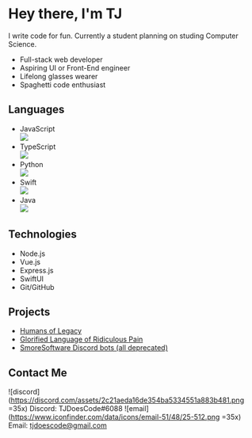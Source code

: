 # Hey there, I'm TJ
I write code for fun. Currently a student planning on studing Computer Science.
* Full-stack web developer
* Aspiring UI or Front-End engineer
* Lifelong glasses wearer
* Spaghetti code enthusiast

## Languages
* JavaScript <br> ![](https://progress-bar.dev/75?title=Proficiency&width=100)
* TypeScript <br>  ![](https://progress-bar.dev/50?title=Proficiency&width=100)
* Python <br>  ![](https://progress-bar.dev/30?title=Proficiency&width=100)
* Swift <br>  ![](https://progress-bar.dev/25?title=Proficiency&width=100)
* Java  <br> ![](https://progress-bar.dev/15?title=Proficiency&width=100) 

## Technologies
* Node.js
* Vue.js
* Express.js
* SwiftUI
* Git/GitHub

## Projects
* [Humans of Legacy](https://github.com/legacy-student-media/humans)
* [Glorified Language of Ridiculous Pain](https://github.com/tjdoescode/glorp)
* [SmoreSoftware Discord bots (all deprecated)](https://github.com/smoresoftware)

## Contact Me
![discord](https://discord.com/assets/2c21aeda16de354ba5334551a883b481.png  =35x) Discord: TJDoesCode#6088
![email](https://www.iconfinder.com/data/icons/email-51/48/25-512.png =35x) Email: tjdoescode@gmail.com
